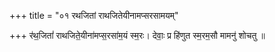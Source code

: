 +++
title = "०१ रथजितां राथजितेयीनामप्सरसामयम्"

+++
र॑थ॒जितां॑ राथजिते॒यीना॑मप्स॒रसा॑म॒यं स्म॒रः। देवाः॒ प्र हि॑णुत स्म॒रम॒सौ मामनु॑ शोचतु ॥